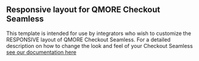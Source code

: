 ## Responsive layout for QMORE Checkout Seamless
This template is intended for use by integrators who wish to customize the RESPONSIVE layout of QMORE Checkout Seamless. For a detailed description on how to change the look and feel of your Checkout Seamless [see our documentation here](https://guides.qenta.com/wcs/customizations/#CustomizationUsingTemplates)
